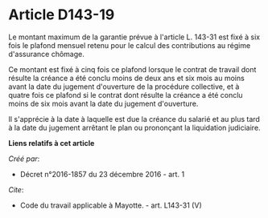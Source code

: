 # Article D143-19

Le montant maximum de la garantie prévue à l'article L. 143-31 est fixé à six fois le plafond mensuel retenu pour le calcul
des contributions au régime d'assurance chômage. 

Ce montant est fixé à cinq fois ce plafond lorsque le contrat de travail dont résulte la créance a été conclu moins de deux
ans et six mois au moins avant la date du jugement d'ouverture de la procédure collective, et à quatre fois ce plafond si le
contrat dont résulte la créance a été conclu moins de six mois avant la date du jugement d'ouverture. 

Il s'apprécie à la date à laquelle est due la créance du salarié et au plus tard à la date du jugement arrêtant le plan ou
prononçant la liquidation judiciaire.

**Liens relatifs à cet article**

_Créé par_:

  - Décret n°2016-1857 du 23 décembre 2016 - art. 1

_Cite_:

  - Code du travail applicable à Mayotte. - art. L143-31 (V)
